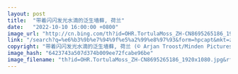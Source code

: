 ```yaml
---
layout: post
title:  "带着闪闪发光水滴的泛生墙藓, 荷兰"
date:   "2022-10-10 16:00:00 +0800"
image_url: "http://cn.bing.com/th?id=OHR.TortulaMoss_ZH-CN8695265186_1920x1080.jpg&rf=LaDigue_1920x1080.jpg&pid=hp"
link: "/search?q=%e6%b3%9b%e7%94%9f%e5%a2%99%e8%97%93&form=hpcapt&mkt=zh-cn"
copyright: "带着闪闪发光水滴的泛生墙藓, 荷兰 (© Arjan Troost/Minden Pictures)"
image_hash: "6423743a507d374b009ee72fcabe96be"
image_filename: "th?id=OHR.TortulaMoss_ZH-CN8695265186_1920x1080.jpg&rf=LaDigue_1920x1080.jpg&pid=hp"
---
```

